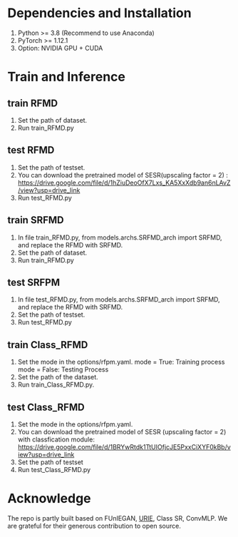 # Dependencies and Installation #
1. Python >= 3.8 (Recommend to use Anaconda)
2. PyTorch >= 1.12.1
3. Option: NVIDIA GPU + CUDA

# Train and Inference #
## train RFMD ## 
1. Set the path of dataset.
2. Run train_RFMD.py
## test RFMD ## 
1. Set the path of testset.
2. You can download the pretrained model of SESR(upscaling factor = 2) :
https://drive.google.com/file/d/1hZiuDeoOfX7Lxs_KA5XxXdb9an6nLAvZ/view?usp=drive_link
4. Run test_RFMD.py
## train SRFMD ##
1. In file train_RFMD.py, from models.archs.SRFMD_arch import SRFMD, and replace the RFMD with SRFMD.
2. Set the path of dataset.
3. Run train_RFMD.py
##  test SRFPM ##
1. In file test_RFMD.py, from models.archs.SRFMD_arch import SRFMD, and replace the RFMD with SRFMD.
2. Set the path of testset.
3. Run test_RFMD.py
## train Class_RFMD ## 
1. Set the mode in the options/rfpm.yaml.
mode = True: Training process
mode = False: Testing Process
2. Set the path of the dataset.
3. Run train_Class_RFMD.py.
## test Class_RFMD ##
1. Set the mode in the options/rfpm.yaml.
2. You can download the pretrained model of SESR (upscaling factor = 2) with classfication module:
https://drive.google.com/file/d/1BRYwRtdk1TtUIOfjcJE5PxxCiXYF0kBb/view?usp=drive_link
4. Set the path of testset
5. Run test_Class_RFMD.py
# Acknowledge #
The repo is partly built based on FUnIEGAN, [URIE](https://github.com/taeyoungson/urie), Class SR, ConvMLP. We are grateful for their generous contribution to open source.
